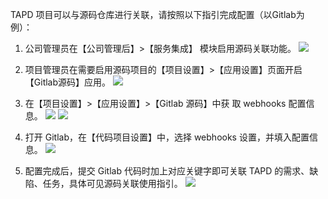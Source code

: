 TAPD 项目可以与源码仓库进行关联，请按照以下指引完成配置（以Gitlab为例）：
1. 公司管理员在【公司管理后】>【服务集成】 模块启用源码关联功能。
![ ](https://main.qcloudimg.com/raw/80b643b4ff14a99102b5a9dd7fb18641.png)

2. 项目管理员在需要启用源码项目的【项目设置】>【应用设置】页面开启【Gitlab源码】应用。
![](https://main.qcloudimg.com/raw/2e5a72b2a30e3d7bd73cfbbf7d72eb77.gif)

3. 在【项目设置】>【应用设置】>【Gitlab 源码】中获 取 webhooks 配置信息。
![](https://main.qcloudimg.com/raw/e78d97f95694bf7e2a1bcdea97abad9c.png)
![](https://main.qcloudimg.com/raw/91e7eb93045333442caea75963edc3f1.png)

4. 打开 Gitlab，在【代码项目设置】中，选择 webhooks 设置，并填入配置信息。
![](https://main.qcloudimg.com/raw/f29a7a30e470b54787a15028cdd30870.png)

5. 配置完成后，提交 Gitlab 代码时加上对应关键字即可关联 TAPD 的需求、缺陷、任务，具体可见源码关联使用指引。
![](https://main.qcloudimg.com/raw/5a5ff739e0667f9c2f4108e78c5b9290.png)